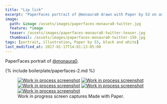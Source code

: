 ```yaml
---
title: "Lip lick"
excerpt: "PaperFaces portrait of @monaura0 drawn with Paper by 53 on an iPad."
image: 
  path: &image /assets/images/paperfaces-monaura0-twitter.jpg 
  feature: *image
  teaser: /assets/images/paperfaces-monaura0-twitter-teaser.jpg
  thumbnail: /assets/images/paperfaces-monaura0-twitter-150.jpg
tags: [portrait, illustration, Paper by 53, black and white]
last_modified_at: 2017-01-17T14:01:13-05:00
---
```


PaperFaces portrait of [@monaura0](https://twitter.com/monaura0).

{% include boilerplate/paperfaces-2.md %}

<figure class="third">
	<a href="/assets/images/paperfaces-monaura0-process-1-lg.jpg"><img src="/assets/images/paperfaces-monaura0-process-1-600.jpg" alt="Work in process screenshot"></a>
	<a href="/assets/images/paperfaces-monaura0-process-2-lg.jpg"><img src="/assets/images/paperfaces-monaura0-process-2-600.jpg" alt="Work in process screenshot"></a>
	<a href="/assets/images/paperfaces-monaura0-process-3-lg.jpg"><img src="/assets/images/paperfaces-monaura0-process-3-600.jpg" alt="Work in process screenshot"></a>
	<a href="/assets/images/paperfaces-monaura0-process-4-lg.jpg"><img src="/assets/images/paperfaces-monaura0-process-4-600.jpg" alt="Work in process screenshot"></a>
	<a href="/assets/images/paperfaces-monaura0-process-5-lg.jpg"><img src="/assets/images/paperfaces-monaura0-process-5-600.jpg" alt="Work in process screenshot"></a>
	<figcaption>Work in progress screen captures Made with Paper.</figcaption>
</figure>
